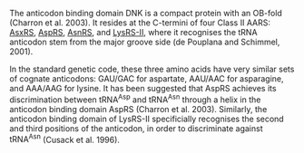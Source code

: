 The anticodon binding domain DNK is a compact protein with an OB-fold (Charron et al. 2003). It resides at the C-termini of four Class II AARS: [AsxRS](/class2/asp2/), [AspRS](/class2/asp1/),  [AsnRS](/class2/asn/),  and  [LysRS-II](/class2/lys/), where it recognises the tRNA anticodon stem from the major groove side (de Pouplana and Schimmel, 2001). 


In the standard genetic code, these three amino acids have very similar sets of cognate anticodons:  GAU/GAC for aspartate, AAU/AAC for asparagine, and AAA/AAG for lysine. It has been suggested that AspRS achieves its discrimination between $\text{tRNA}^\text{Asp}$ and $\text{tRNA}^\text{Asn}$ through a helix in the anticodon binding domain AspRS (Charron et al. 2003).
Similarly, the anticodon binding domain of LysRS-II specificially recognises the second and third positions of the anticodon, in order to discriminate against $\text{tRNA}^\text{Asn}$ (Cusack et al. 1996).




